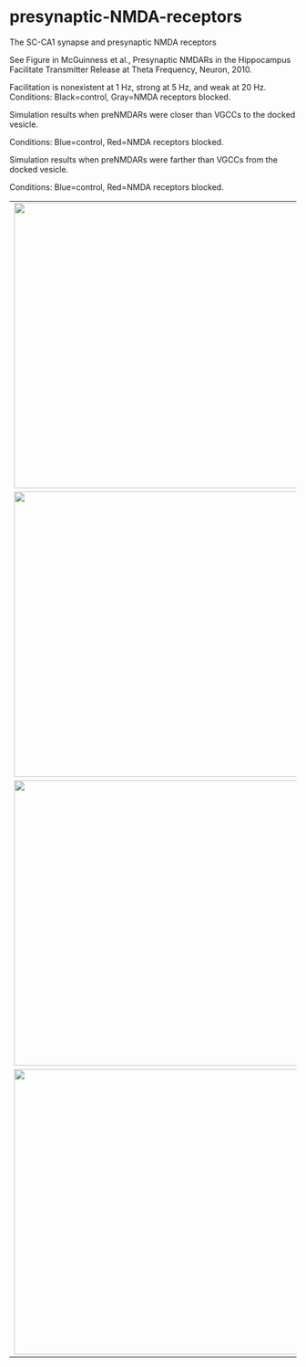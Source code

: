 # presynaptic-NMDA-receptors

The SC-CA1 synapse and presynaptic NMDA receptors

See Figure in McGuinness et al., Presynaptic NMDARs in the Hippocampus Facilitate Transmitter Release at Theta Frequency, Neuron, 2010.

Facilitation is nonexistent at 1 Hz, strong at 5 Hz, and weak at 20 Hz.   Conditions: Black=control, Gray=NMDA receptors blocked.  

Simulation results when preNMDARs were closer than VGCCs to the docked vesicle. 

Conditions: Blue=control, Red=NMDA receptors blocked. 

Simulation results when preNMDARs were farther than VGCCs from the docked vesicle.   

Conditions: Blue=control, Red=NMDA receptors blocked.

<table>
<td><img src=https://github.com/peter-426/prsynaptic-NMDA-recptors/blob/main/results/20-sensor-Hill.png  width=500 > </td>
<td><img src=https://github.com/peter-426/prsynaptic-NMDA-recptors/blob/main/results/50-sensor-Hill.png  width=500 > </td>
<tr>
<td><img src=https://github.com/peter-426/prsynaptic-NMDA-recptors/blob/main/results/100-sensor-Hill.png  width=500 > </td>
<td><img src=https://github.com/peter-426/prsynaptic-NMDA-recptors/blob/main/results/200-sensor-Hill.png  width=500 > </td>
<tr>
<td><img src=https://github.com/peter-426/prsynaptic-NMDA-recptors/blob/main/results/1000-sensor-Hill.png  width=500 > </td>
<td><img src=https://github.com/peter-426/prsynaptic-NMDA-recptors/blob/main/results/2000-sensor-Hill.png  width=500 > </td>
<tr>
<td><img src=https://github.com/peter-426/prsynaptic-NMDA-recptors/blob/main/results/2010-sensor-Hill.png  width=500 > </td>	
</table>
